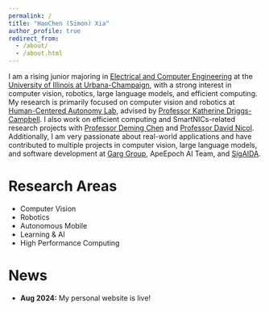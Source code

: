```yaml
---
permalink: /
title: "HaoChen (Simon) Xia"
author_profile: true
redirect_from: 
  - /about/
  - /about.html
---
```


I am a rising junior majoring in [Electrical and Computer Engineering](https://ece.illinois.edu/) at the [University of Illinois at Urbana-Champaign](https://illinois.edu/), with a strong interest in computer vision, robotics, large language models, and efficient computing. My research is primarily focused on computer vision and robotics at [Human-Centered Autonomy Lab](https://thehcalab.web.illinois.edu/), advised by [Professor Katherine Driggs-Campbell](https://krdc.web.illinois.edu/). I also work on efficient computing and SmartNICs-related research projects with [Professor Deming Chen](https://dchen.ece.illinois.edu/) and [Professor David Nicol](https://dmnicol.web.engr.illinois.edu/). Additionally, I am very passionate about real-world applications and have contributed to multiple projects in computer vision, large language models, and software development at [Garg Group](https://garg.cee.illinois.edu/), ApeEpoch AI Team, and [SigAIDA](https://www.acm.illinois.edu/).

Research Areas
======
* Computer Vision
* Robotics
* Autonomous Mobile
* Learning & AI
* High Performance Computing

News
======
* **Aug 2024:** My personal website is live!